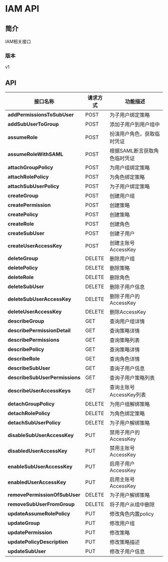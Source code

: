 # IAM API


## 简介
IAM相关接口


### 版本
v1


## API
|接口名称|请求方式|功能描述|
|---|---|---|
|**addPermissionsToSubUser**|POST|为子用户绑定策略|
|**addSubUserToGroup**|POST|添加子用户到用户组中|
|**assumeRole**|POST|扮演用户角色，获取临时凭证|
|**assumeRoleWithSAML**|POST|根据SAML断言获取角色临时凭证|
|**attachGroupPolicy**|POST|为用户组绑定策略|
|**attachRolePolicy**|POST|为角色绑定策略|
|**attachSubUserPolicy**|POST|为子用户绑定策略|
|**createGroup**|POST|创建用户组|
|**createPermission**|POST|创建策略|
|**createPolicy**|POST|创建策略|
|**createRole**|POST|创建角色|
|**createSubUser**|POST|创建子用户|
|**createUserAccessKey**|POST|创建主账号AccessKey|
|**deleteGroup**|DELETE|删除用户组|
|**deletePolicy**|DELETE|删除策略|
|**deleteRole**|DELETE|删除角色|
|**deleteSubUser**|DELETE|删除子用户信息|
|**deleteSubUserAccessKey**|DELETE|删除子用户的AccessKey|
|**deleteUserAccessKey**|DELETE|删除AccessKey|
|**describeGroup**|GET|查询用户组详情|
|**describePermissionDetail**|GET|查询策略详情|
|**describePermissions**|GET|查询策略列表|
|**describePolicy**|GET|查询策略详情|
|**describeRole**|GET|查询角色详情|
|**describeSubUser**|GET|查询子用户信息|
|**describeSubUserPermissions**|GET|查询子用户策略列表|
|**describeUserAccessKeys**|GET|查询主账号AccessKey列表|
|**detachGroupPolicy**|DELETE|为用户组解绑策略|
|**detachRolePolicy**|DELETE|为角色绑定策略|
|**detachSubUserPolicy**|DELETE|为子用户解绑策略|
|**disableSubUserAccessKey**|PUT|禁用子用户的AccessKey|
|**disabledUserAccessKey**|PUT|禁用主账号AccessKey|
|**enableSubUserAccessKey**|PUT|启用子用户AccessKey|
|**enabledUserAccessKey**|PUT|启用主账号AccessKey|
|**removePermissionOfSubUser**|DELETE|为子用户解绑策略|
|**removeSubUserFromGroup**|DELETE|将子用户从组中删除|
|**updateAssumeRolePolicy**|PUT|修改角色内置policy|
|**updateGroup**|PUT|修改用户组|
|**updatePermission**|PUT|修改策略|
|**updatePolicyDescription**|PUT|修改策略描述|
|**updateSubUser**|PUT|修改子用户信息|
